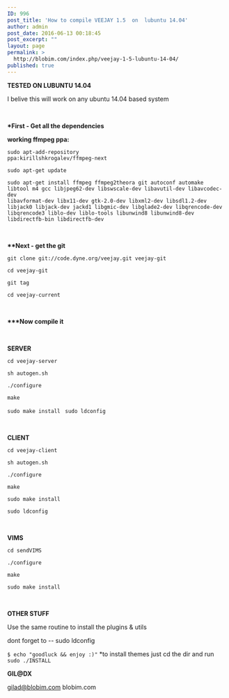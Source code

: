 ```yaml
---
ID: 996
post_title: 'How to compile VEEJAY 1.5  on  lubuntu 14.04'
author: admin
post_date: 2016-06-13 00:18:45
post_excerpt: ""
layout: page
permalink: >
  http://blobim.com/index.php/veejay-1-5-lubuntu-14-04/
published: true
---
```

<strong>TESTED ON LUBUNTU 14.04</strong>

I belive this will work on any ubuntu 14.04 based system

&nbsp;

<strong>*First - Get all the dependencies</strong>

<strong>working ffmpeg ppa:</strong>

<code>sudo apt-add-repository ppa:kirillshkrogalev/ffmpeg-next</code>

<code>sudo apt-get update</code>

<code>sudo apt-get install ffmpeg ffmpeg2theora git autoconf automake libtool m4 gcc libjpeg62-dev libswscale-dev libavutil-dev libavcodec-dev libavformat-dev libx11-dev gtk-2.0-dev libxml2-dev libsdl1.2-dev libjack0 libjack-dev jackd1 libgmic-dev libglade2-dev libqrencode-dev libqrencode3 liblo-dev liblo-tools libunwind8 libunwind8-dev libdirectfb-bin libdirectfb-dev</code>

&nbsp;

<strong>**Next - get the git</strong>

<code>git clone git://code.dyne.org/veejay.git veejay-git</code>

<code>cd veejay-git</code>

<code>git tag</code>

<code>cd veejay-current</code>

&nbsp;

<strong>***Now compile it</strong>

&nbsp;

<strong>SERVER</strong>

<code>cd veejay-server</code>

<code>sh autogen.sh</code>

<code>./configure</code>

<code>make</code>

<code>sudo make install
</code>
<code>sudo ldconfig</code>

&nbsp;

<strong>CLIENT</strong>

<code>cd veejay-client</code>

<code>sh autogen.sh</code>

<code>./configure</code>

<code>make</code>

<code>sudo make install</code>

<code>sudo ldconfig</code>

&nbsp;

<strong>VIMS</strong>

<code>cd sendVIMS</code>

<code>./configure</code>

<code>make</code>

<code>sudo make install</code>

&nbsp;

<strong>OTHER STUFF</strong>

Use the same routine to install the plugins &amp; utils

dont forget to -- sudo ldconfig

<code>$ echo "goodluck &amp;&amp; enjoy :)"</code>
*to install themes just cd the dir and run <code>sudo ./INSTALL</code>

<strong>GIL@DX</strong>

gilad@blobim.com blobim.com